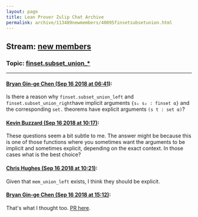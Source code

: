```yaml
---
layout: page
title: Lean Prover Zulip Chat Archive 
permalink: archive/113489newmembers/40095finsetsubsetunion.html
---
```


## Stream: [new members](index.html)
### Topic: [finset.subset_union_*](40095finsetsubsetunion.html)

---

#### [Bryan Gin-ge Chen (Sep 16 2018 at 06:41)](https://leanprover.zulipchat.com/#narrow/stream/113489-new%20members/topic/finset.subset_union_%2A/near/134038959):
Is there a reason why `finset.subset_union_left` and `finset.subset_union_right`have implicit arguments `{s₁ s₂ : finset α}` and the corresponding `set.` theorems have explicit arguments `(s t : set α)`?

#### [Kevin Buzzard (Sep 16 2018 at 10:17)](https://leanprover.zulipchat.com/#narrow/stream/113489-new%20members/topic/finset.subset_union_%2A/near/134045419):
These questions seem a bit subtle to me. The answer might be because this is one of those functions where you sometimes want the arguments to be implicit and sometimes explicit, depending on the exact context. In those cases what is the best choice?

#### [Chris Hughes (Sep 16 2018 at 10:21)](https://leanprover.zulipchat.com/#narrow/stream/113489-new%20members/topic/finset.subset_union_%2A/near/134045517):
Given that `mem_union_left` exists, I think they should be explicit.

#### [Bryan Gin-ge Chen (Sep 16 2018 at 15:12)](https://leanprover.zulipchat.com/#narrow/stream/113489-new%20members/topic/finset.subset_union_%2A/near/134053191):
That's what I thought too. [PR here](https://github.com/leanprover/mathlib/pull/353).

